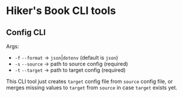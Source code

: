 # Hiker's Book CLI tools

## Config CLI

Args:

- `-f` `--format` -> `json`|`dotenv` (default is `json`)
- `-s` `--source` -> path to source config (required)
- `-t` `--target` -> path to target config (required)

This CLI tool just creates `target` config file from `source` config file, or merges missing values to `target` from `source` in case `target` exists yet.
